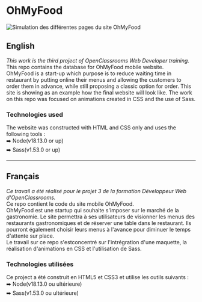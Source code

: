 # OhMyFood

<img alt="Simulation des différentes pages du site OhMyFood" src="">

## English

_This work is the third project of OpenClassrooms Web Developer training._  
This repo contains the database for OhMyFood mobile website.  
OhMyFood is a start-up which purpose is to reduce waiting time in restaurant by putting online their menus and allowing the customers to order them in advance, while still proposing a classic option for order. 
This site is showing as an example how the final website will look like.
The work on this repo was focused on animations created in CSS and the use of Sass. 

  
### Technologies used

The website was constructed with HTML and CSS only and uses the following tools :  
:arrow_right: Node(v18.13.0 or up)    
:arrow_right: Sass(v1.53.0 or up)

  
  
---

## Français

_Ce travail a été réalisé pour le projet 3 de la formation Développeur Web d'OpenClassrooms._  
Ce repo contient le code du site mobile OhMyFood.  
OhMyFood est une startup qui souhaite s'imposer sur le marché de la gastronomie. Le site permettra à ses utilisateurs de visionner les menus des restaurants gastronomiques et de réserver une table dans le restaurant. Ils pourront également choisir leurs menus à l'avance pour diminuer le temps d'attente sur place.  
Le travail sur ce repo s'estconcentré sur l'intrégration d'une maquette, la réalisation d'animations en CSS et l'utilisation de Sass.


### Technologies utilisées

Ce project a été construit en HTML5 et CSS3 et utilise les outils suivants :  
:arrow_right: Node(v18.13.0 ou ultérieure)  
:arrow_right: Sass(v1.53.0 ou ultérieure)


  

